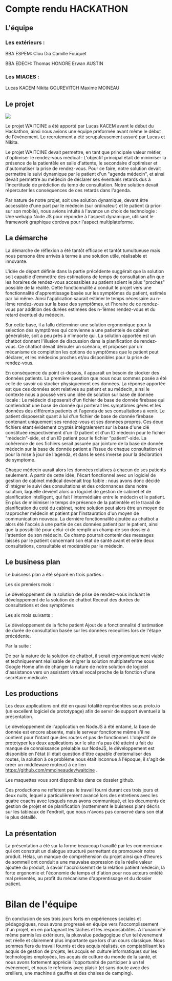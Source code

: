 # Compte rendu HACKATHON

## L'équipe

### Les extérieurs : 
BBA ESPEM:
Clou Dia
Camille Fouquet

BBA EDECH:
Thomas HONORE
Erwan AUSTIN


### Les MIAGES :
Lucas KACEM
Nikita GOUREVITCH
Maxime MOINEAU

## Le projet

<img src="https://github.com/mmoineaudev/MIAGE_2017/blob/master/HACKATHON-ESANTE/prototypage_design_general/logo.png">

Le projet WAITCINE a été apporté par Lucas KACEM avant le début du Hackathon, ainsi nous avions une équipe préformée avant même le début de l'évènement. Le recrutement a été scrupuleusement assuré par Lucas et Nikita.

Le projet WAITCINE devait permettre, en tant que principale valeur métier, d'optimiser le rendez-vous médical : L'objectif principal était de minimiser la présence de la patientèle en salle d'attente, le secondaire d'optimiser et d'automatiser la prise de rendez-vous.
Pour ce faire, notre solution devait permettre le suivi dynamique par le patient d'un "agenda médecin", et ainsi devait permettre au médecin de déclarer ses éventuels retards dus à l'incertitude de prédiction du temp de consultation. Notre solution devait répercuter les conséquences de ces retards dans l'agenda.

Par nature de notre projet, soit une solution dynamique, devant être accessible d'une part par le médecin (sur ordinateur) et le patient (à priori sur son mobile), nous avions intuité à l'avance un choix de technologie : Une webapp Node JS pour répondre à l'aspect dynamique, utilisant le framework graphique cordova pour l'aspect multiplateforme. 

## La démarche

La démarche de réflexion a été tantôt efficace et tantôt tumultueuse mais nous pensons être arrivés à terme à une solution utile, réalisable et innovante.

L'idée de départ définie dans la partie précédente suggérait que la solution soit capable d'emmettre des estimations de temps de consultation afin que les horaires de rendez-vous accessibles au patient soient le plus "proches" possible de la réalité.
Cette fonctionnalité a conduit le projet vers une fonctionnalité d'apprentissage basée sur les symptômes du patient, estimés par lui même. Ainsi l'application saurait estimer le temps nécessaire au n-ième rendez-vous sur la base des symptômes, et l'horaire de ce rendez-vous par addition des durées estimées des n-1èmes rendez-vous et du retard éventuel du médecin.

Sur cette base, il a fallu déterminer une solution ergonomique pour la selection des symptômes qui convienne a une patientèle de cabinet généraliste, soit a peu près à n'importe qui. La solution apportée est un chatbot donnant l'illusion de discussion dans la planification de rendez-vous. Ce chatbot devait dérouler un scénario, et proposer par un mécanisme de complétion les options de symptômes que le patient peut déclarer, et les médecins proches et/ou disponibles pour la prise de rendez-vous.

En conséquence du point ci-dessus, il apparaît un besoin de stocker des données patients. La première question que nous nous sommes posée a été celle de savoir où stocker physiquement ces données.
La réponse apportée est que ces données sont relatives au patient et au médecin, ainsi le contexte nous a poussé vers une idée de solution sur base de donnée locale : Le médecin disposerait d'un fichier de base de donnée firebase qui contiendrait une base de donnée qui porterait les symptômes gérés et les données des différents patients et l'agenda de ses consultations à venir. Le patient disposerait quant à lui  d'un fichier de base de donnée firebase contenant uniquement ses rendez-vous et ses données propres. Ces deux fichiers étant évidement cryptés intégralement sur la base d'une clé constituée respectivement d'un ID patient et d'un ID médecin pour le fichier "médecin"-side, et d'un ID patient pour le fichier "patient"-side.
La cohérence de ces fichiers serait assurée par jointure de la base de donnée médecin sur la base de donnée patient a l'issue de chaque consultation et pour la mise à jour de l'agenda, et dans le sens inverse pour la déclaration de symptome.

Chaque médecin aurait alors les données relatives à chacun de ses patients seulement. A partir de cette idée, l'écart fonctionnel avec un logiciel de gestion de cabinet médical devenait trop faible : nous avons donc décidé d'intégrer le suivi des consultations et des ordonnances dans notre solution, laquelle devient alors un logiciel de gestion de cabinet et de planification intelligent, qui fait l'intermédiaire entre le médecin et le patient. En plus de minimiser le temps de présence de la patientèle et le travail de planification du coté du cabinet, notre solution peut alors être un moyen de rapprocher médecin et patient par l'instauration d'un moyen de communication nouveau.
La dernière fonctionnalité ajoutée au chatbot a alors été l'accés à une partie de ces données patient par le patient, ainsi que la possibilité pour celui-ci de remplir un champ de son dossier à l'attention de son médecin. Ce champ pourrait contenir des messages laissés par le patient concernant son état de santé avant et entre deux consultations, consultable et modérable par le médecin.

## Le business plan

Le buisness plan a été séparé en trois parties :

Les six premiers mois :

Le développement de la solution de prise de rendez-vous incluant le développement de la solution de chatbot
Receuil des durées de consultations et des symptômes

Les six mois suivants :

Le développement de la fiche patient
Ajout de a fonctionnalité d'estimation de durée de consultation basée sur les données receuillies lors de l'étape précédente.

Par la suite :

De par la nature de la solution de chatbot, il serait ergonomiquement viable et techniquement réalisable de migrer la solution multiplateforme sous Google Home afin de changer la nature de notre solution de logiciel d'assistance vers un assistant virtuel vocal proche de la fonction d'une secrétaire médicale. 

## Les productions 

Les deux applications ont été en quasi totalité représentées sous proto.io (un excellent logiciel de prototypage) afin de servir de support éventuel à la présentation.

Le développement de l'application en NodeJS à été entamé, la base de donnée est encore absente, mais le serveur fonctionne même s'il ne contient pour l'intant que des routes et pas de fonctionnel. L'objectif de prototyper les deux applications sur le site n'a pas été atteint u fait du manque de connaissance préalable sur NodeJS, le développement est disponible en l'état (il était question d'être capable d'externaliser des routes, la solution à ce problème nous était inconnue à l'époque, il s'agit de créer un middleware routeur) à ce lien https://github.com/mmoineaudev/waitcine .

Les maquettes vous sont disponibles dans ce dossier github.

Ces productions ne reflètent pas le travail fourni durant ces trois jours et deux nuits, lequel a particulièrement avancé lors des entretiens avec les quatre coachs avec lesquels nous avons communiqué, et les documents de gestion de projet et de planification (nottemment le buisness plan) décris sur les tableaux de l'endroit, que nous n'avons pas conservé dans son état le plus détaillé.  

## La présentation

La présentation a été sur la forme beaucoup travaillé par les commerciaux qui ont construit un dialogue structuré permettant de promouvoir notre produit. Hélas, un manque de compréhension du projet ainsi que d'heures de sommeil ont conduit a une mauvaise expression de la réelle valeur ajoutée du produit, à savoir l'accroissemnt de la relation patient médecin, la forte ergonomie et l'économie de temps et d'ation pour nos acteurs ontété mal présentés, au profit du mécanisme d'apprentissage et du dossier patient. 

# Bilan de l'équipe 

En conclusion de ses trois jours forts en expériences sociales et pédagogiques, nous avons progressé en équipe vers l'accomplissement d'un projet, en en partageant les tâches et les responsabilités. A l'unanimité même parmis les extérieurs, la plusvalue pédagogique d'un tel évenement est réelle et clairement plus importante que lors d'un cours classique.
Nous sommes fiers du travail fournis et des acquis réalisés, en comptabilisant les acquis de gestion de projets, les acquis en culture informatiques sur les technologies employées, les acquis de culture du monde de la santé, et nous avons fortement apprécié l'opportunité de participer à un tel événement, et nous le referions avec plaisir (et sans doute avec des oreillers, une machine à gauffre et des chaises de camping). 

